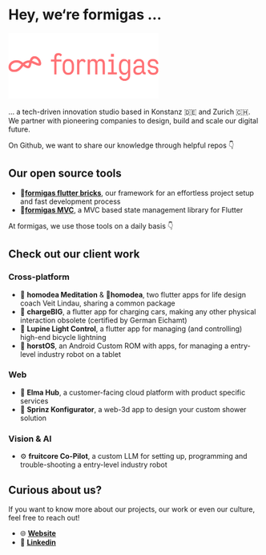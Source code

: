 # Hey, we‘re formigas …
<a href="https://formigas.io"><img src="./img/fmglogo_red.png" alt="Formigas Logo" width="300px"/></a>

… a tech-driven innovation studio based in Konstanz 🇩🇪 and Zurich 🇨🇭. We partner with pioneering companies to design, build and scale our digital future.



On Github, we want to share our knowledge through helpful repos 👇

## Our open source tools

- 🧱[**formigas flutter bricks**](https://github.com/formigas/formigas-flutter-bricks), our framework for an effortless project setup and fast development process
- 📱[**formigas MVC**](https://github.com/formigas/formigas-mvc), a MVC based state management library for Flutter

At formigas, we use those tools on a daily basis 👇

## **Check out our client work**

### **Cross-platform**

- 🧘 **homodea Meditation** & 📱**homodea**, two flutter apps for life design coach Veit Lindau, sharing a common package
- 🔋 **chargeBIG**, a flutter app for charging cars, making any other physical interaction obsolete (certified by German Eichamt)
- 🔦 **Lupine Light Control**, a flutter app for managing (and controlling) high-end bicycle lightning
- 🤖 **horstOS**, an Android Custom ROM with apps, for managing a entry-level industry robot on a tablet

### **Web**

- 🫧 **Elma Hub**, a customer-facing cloud platform with product specific services
- 🚿 **Sprinz Konfigurator**, a web-3d app to design your custom shower solution

### **Vision & AI**

- ⚙️ **fruitcore Co-Pilot**, a custom LLM for setting up, programming and trouble-shooting a entry-level industry robot

## Curious about us?

If you want to know more about our projects, our work or even our culture, feel free to reach out!

- 🌐 [**Website**](https://formigas.io/)
- 🤝 [**Linkedin**](https://www.linkedin.com/)
